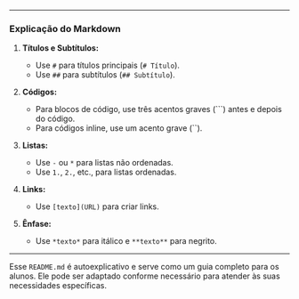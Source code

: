 
---

### **Explicação do Markdown**

1. **Títulos e Subtítulos:**
   - Use `#` para títulos principais (`# Título`).
   - Use `##` para subtítulos (`## Subtítulo`).

2. **Códigos:**
   - Para blocos de código, use três acentos graves (```) antes e depois do código.
   - Para códigos inline, use um acento grave (``).

3. **Listas:**
   - Use `-` ou `*` para listas não ordenadas.
   - Use `1.`, `2.`, etc., para listas ordenadas.

4. **Links:**
   - Use `[texto](URL)` para criar links.

5. **Ênfase:**
   - Use `*texto*` para itálico e `**texto**` para negrito.

---

Esse `README.md` é autoexplicativo e serve como um guia completo para os alunos. Ele pode ser adaptado conforme necessário para atender às suas necessidades específicas.